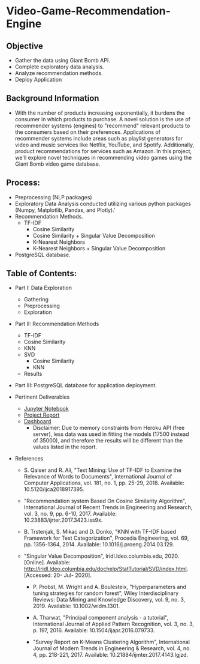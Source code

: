 # Video-Game-Recommendation-Engine


## Objective
* Gather the data using Giant Bomb API.
* Complete exploratory data analysis.
* Analyze recommendation methods.
* Deploy Application

## Background Information
* With the number of products increasing exponentially, it burdens the consumer in which products to purchase. A novel solution is the use of recommender systems (engines) to "recommend" relevant products to the consumers based on their preferences. Applications of recommender systems include areas such as playlist generators for video and music services like Netflix, YouTube, and Spotify. Additionally, product recommendations for services such as Amazon. In this project, we'll explore novel techniques in recommending video games using the Giant Bomb video game database. 

## Process:
* Preprocessing (NLP packages)
* Exploratory Data Analysis conducted utilizing various python packages (Numpy, Matplotlib, Pandas, and Plotly).'
* Recommendation Methods.
    * TF-IDF
        * Cosine Similarity
        * Cosine Similarity + Singular Value Decomposition
        * K-Nearest Neighbors
        * K-Nearest Neighbors + Singular Value Decomposition
* PostgreSQL database.



## Table of Contents:
* Part I: Data Exploration
    * Gathering
    * Preprocessing
    * Exploration
* Part II: Recommendation Methods
    * TF-IDF
    * Cosine Similarity
    * KNN
    * SVD
        * Cosine Similarity
        * KNN
    * Results
* Part III: PostgreSQL database for application deployment.
   
   

* Pertinent Deliverables
	* [Jupyter Notebook](https://github.com/SulmanK/Customer-Churn-in-World-of-Warcraft/blob/master/Customer%20Churn%20in%20World%20of%20Warcraft.ipynb)
	* [Project Report](https://github.com/SulmanK/Customer-Churn-in-World-of-Warcraft/blob/master/Customer%20Churn%20in%20World%20of%20Warcraft_Report.pdf)
	* [Dashboard](https://customer-churn-in-wow-app.herokuapp.com/)
		* Disclaimer: Due to memory constraints from Heroku API (free server), less data was used in fitting the models (17500 instead of 35000), and therefore the results will be different than the values listed in the report.  
	
* References
  * S. Qaiser and R. Ali, "Text Mining: Use of TF-IDF to Examine the Relevance of Words to Documents", International Journal of Computer Applications, vol. 181, no. 1, pp. 25-29, 2018. Available: 10.5120/ijca2018917395.

  * "Recommendation system Based On Cosine Similarity Algorithm", International Journal of Recent Trends in Engineering and Research, vol. 3, no. 9, pp. 6-10, 2017. Available: 10.23883/ijrter.2017.3423.iss9x.

  * B. Trstenjak, S. Mikac and D. Donko, "KNN with TF-IDF based Framework for Text Categorization", Procedia Engineering, vol. 69, pp. 1356-1364, 2014. Available: 10.1016/j.proeng.2014.03.129.

  * "Singular Value Decomposition", Iridl.ldeo.columbia.edu, 2020. [Online]. Available: http://iridl.ldeo.columbia.edu/dochelp/StatTutorial/SVD/index.html. [Accessed: 20- Jul- 2020].


	* P. Probst, M. Wright and A. Boulesteix, "Hyperparameters and tuning strategies for random forest", Wiley Interdisciplinary Reviews: Data Mining and Knowledge Discovery, vol. 9, no. 3, 2019. Available: 10.1002/widm.1301. 

	* A. Tharwat, "Principal component analysis - a tutorial", International Journal of Applied Pattern Recognition, vol. 3, no. 3, p. 197, 2016. Available: 10.1504/ijapr.2016.079733. 

	* "Survey Report on K-Means Clustering Algorithm", International Journal of Modern Trends in Engineering & Research, vol. 4, no. 4, pp. 218-221, 2017. Available: 10.21884/ijmter.2017.4143.lgjzd. 

